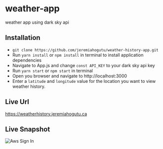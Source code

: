 # weather-app
weather app using dark sky api

## Installation
* `git clone https://github.com/jeremiahogutu/weather-history-app.git`
* Run `yarn install` or `npm install` in terminal to install application dependencies
* Navigate to App.js and change `const API_KEY` to your dark sky api key
* Run `yarn start` or `npm start` in terminal
* Open you browser and navigate to http://localhost:3000
* Enter a `latitude` and `longitude` value for the location you want to view weather history.

## Live Url
https://weatherhistory.jeremiahogutu.ca

## Live Snapshot
![Aws Sign In](https://portfolio-jeremiah.s3.ca-central-1.amazonaws.com/weatherSnapshot.png)
